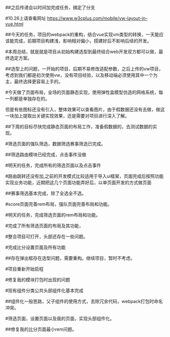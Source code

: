 ##之后传递会以时间加完成任务，搞定了分支

#10.26上请查看网址   https://www.w3cplus.com/mobile/vw-layout-in-vue.html  

##今天的任务，项目的webpack的重构，结合vue实现vm类型的转换，一天能应该能完成，前期项目构建浅，影响相对偏小，搭建好后不影响后续的开发。

#本周总结，就是就是项目从初始构建选型到最终结合web开发双方都可以做，最终选定方案。

##选型上的问题，一开始的项目，后期不易修改适配参数，之后上传的vw项目，考虑到我们都是初次使用vw，没有项目经验，以及移动端必须使用其中一个为主，最终选择更容易上手的。

#今天做了页面布局，全场的页面静态实现，使用弹性盒模型仿造的网格系统，每一列都是单独存在的。

但是有些图标还没有引入，整体效果可以查看图片，由于假数据还没有去做，做这一块加上提取出关键实现效果，还是需要对项目进行深入了解。

##下周的目标尽快完成静态页面的布局工作，准备假数据的，去测试数据的实现。

#筛选页面的强队筛选，数据筛选赛事筛选已完成。

##筛选路由模块已经完成，点击事件没做

#明天的任务，完成所有的筛选页面以及点击事件

#路由跳转还没有加,之前的开发模式比较适用于导入ui框架，页面完成后按照功能实现业务功能，近期把这几个页面功能弄好后，以单页面开发的方式做页面

##赛事筛选基本完成，除了全选全不选。

#score页面完善rem布局，强队页面完善布局和功能。

#明天的任务，完成筛选页面的rem布局和功能。

#完成了所有筛选页面的布局及其功能，

#整合项目可打开，头部还存在一些问题。

#完成比分设置页面及所有功能

##存在弹出框存在选型问题，需要重构。继续项目，暂时不考虑。

#项目重新开始启程

#修复我的模块打包时出现的问题

#现有组件分类公共头部组件化基本完成

##组件化一般思路，父子组件的使用方式，去除冗余代码，webpack打包时命名冲突。

#筛选页面，设置页面以及我的页面，实现头部组件化。

##修复我的比分页面最小rem问题。


